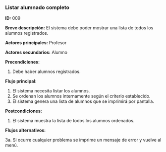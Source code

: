 ### **Listar alumnado completo**

**ID:** 009

**Breve descripción:** El sistema debe poder mostrar una lista de todos los alumnos registrados.

**Actores principales:** Profesor

**Actores secundarios:** Alumno

**Precondiciones:**

 1. Debe haber alumnos registrados.

 **Flujo principal:**

  1. El sistema necesita listar los alumnos.
  2. Se ordenan los alumnos internamente según el criterio establecido.
  3. El sistema genera una lista de alumnos que se imprimirá por pantalla.

 **Postcondiciones:**

  1. El sistema muestra la lista de todos los alumnos ordenados.

 **Flujos alternativos:**
 
  3a. Si ocurre cualquier problema se imprime un mensaje de error y vuelve al menú.
